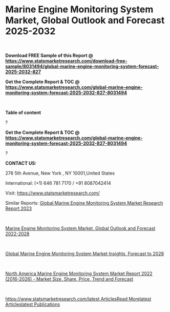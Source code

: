 <h1>Marine Engine Monitoring System Market, Global Outlook and Forecast 2025-2032</h1><br/><p><strong>Download FREE Sample of this Report @ <a href="https://www.statsmarketresearch.com/download-free-sample/8031494/global-marine-engine-monitoring-system-forecast-2025-2032-827">https://www.statsmarketresearch.com/download-free-sample/8031494/global-marine-engine-monitoring-system-forecast-2025-2032-827</a></strong></p>
 
 
 
 <div><b>Get the Complete Report & TOC @ <a href="https://www.statsmarketresearch.com/global-marine-engine-monitoring-system-forecast-2025-2032-827-8031494">https://www.statsmarketresearch.com/global-marine-engine-monitoring-system-forecast-2025-2032-827-8031494</a></b></div>
 
 
 
 <p><br />
 
 <b>Table of content</b></p>
 
 
 
 <p>? </p>
 
 
 
 <div><b>Get the Complete Report & TOC @ <a href="https://www.statsmarketresearch.com/global-marine-engine-monitoring-system-forecast-2025-2032-827-8031494">https://www.statsmarketresearch.com/global-marine-engine-monitoring-system-forecast-2025-2032-827-8031494</a></b></div>
 
 
 
 <p>? </p>
 
 
 
 <p><b>CONTACT US:</b><br />
 
 276 5th Avenue, New York , NY 10001,United States<br />
 
 International: (+1) 646 781 7170 / +91 8087042414<br />
 
 Visit: <a href="https://www.statsmarketresearch.com/">https://www.statsmarketresearch.com/</a><br />
 
 Similar Reports: <a href="https://www.statsmarketresearch.com/global-marine-engine-monitoring-system-forecast-2025-2032-827-8031494">Global Marine Engine Monitoring System Market Research Report 2023</a><br />
 
 <br />
 
 <a href="https://www.statsmarketresearch.com/global-marine-engine-monitoring-system-forecast-2025-2032-827-8031494">Marine Engine Monitoring System Market, Global Outlook and Forecast 2022-2028</a><br />
 
 <br />
 
 <a href="https://www.statsmarketresearch.com/global-marine-engine-monitoring-system-forecast-2025-2032-827-8031494">Global Marine Engine Monitoring System Market Insights, Forecast to 2028</a><br />
 
 <br />
 
 <a href="https://www.statsmarketresearch.com/global-marine-engine-monitoring-system-forecast-2025-2032-827-8031494">North America Marine Engine Monitoring System Market Report 2022 (2016-2026) - Market Size, Share, Price, Trend and Forecast</a><br />
 
 <br />
 
 <a href="https://gyeongbokgung.com">https://www.statsmarketresearch.com/</a><a href="https://hallyeomaritime.com">latest Articles</a><a href="https://jingwansa.com">Read More</a><a href="https://nguoiviet.jp/">latest Articles</a><a href="https://www.intelmarketresearch.com/">latest Publications</a></p>